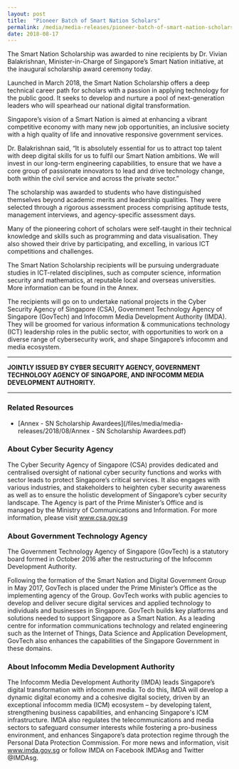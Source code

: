 ```yaml
---
layout: post
title:  "Pioneer Batch of Smart Nation Scholars"
permalink: /media/media-releases/pioneer-batch-of-smart-nation-scholars
date: 2018-08-17
---
```

The Smart Nation Scholarship was awarded to nine recipients by Dr. Vivian Balakrishnan, Minister-in-Charge of Singapore’s Smart Nation initiative, at the inaugural scholarship award ceremony today. 
 
Launched in March 2018, the Smart Nation Scholarship offers a deep technical career path for scholars with a passion in applying technology for the public good. It seeks to develop and nurture a pool of next-generation leaders who will spearhead our national digital transformation.

Singapore’s vision of a Smart Nation is aimed at enhancing a vibrant competitive economy with many new job opportunities, an inclusive society with a high quality of life and innovative responsive government services. 

Dr. Balakrishnan said, “It is absolutely essential for us to attract top talent with deep digital skills for us to fulfil our Smart Nation ambitions. We will invest in our long-term engineering capabilities, to ensure that we have a core group of passionate innovators to lead and drive technology change, both within the civil service and across the private sector.”

The scholarship was awarded to students who have distinguished themselves beyond academic merits and leadership qualities. They were selected through a rigorous assessment process comprising aptitude tests, management interviews, and agency-specific assessment days.  

Many of the pioneering cohort of scholars were self-taught in their technical knowledge and skills such as programming and data visualisation. They also showed their drive by participating, and excelling, in various ICT competitions and challenges. 

The Smart Nation Scholarship recipients will be pursuing undergraduate studies in ICT-related disciplines, such as computer science, information security and mathematics, at reputable local and overseas universities. More information can be found in the Annex.
 
The recipients will go on to undertake national projects in the Cyber Security Agency of Singapore (CSA), Government Technology Agency of Singapore (GovTech) and Infocomm Media Development Authority (IMDA). They will be groomed for various information & communications technology (ICT) leadership roles in the public sector, with opportunities to work on a diverse range of cybersecurity work, and shape Singapore’s infocomm and media ecosystem.

---

**JOINTLY ISSUED BY CYBER SECURITY AGENCY, GOVERNMENT TECHNOLOGY AGENCY OF SINGAPORE, AND INFOCOMM MEDIA DEVELOPMENT AUTHORITY.** 

---

### **Related Resources**
* [Annex - SN Scholarship Awardees](/files/media/media-releases/2018/08/Annex - SN Scholarship Awardees.pdf)


### **About Cyber Security Agency**
The Cyber Security Agency of Singapore (CSA) provides dedicated and centralised oversight of national cyber security functions and works with sector leads to protect Singapore’s critical services. It also engages with various industries, and stakeholders to heighten cyber security awareness as well as to ensure the holistic development of Singapore’s cyber security landscape. The Agency is part of the Prime Minister’s Office and is managed by the Ministry of Communications and Information. For more information, please visit www.csa.gov.sg


### **About Government Technology Agency** 
The Government Technology Agency of Singapore (GovTech) is a statutory board formed in October 2016 after the restructuring of the Infocomm Development Authority. 

Following the formation of the Smart Nation and Digital Government Group in May 2017, GovTech is placed under the Prime Minister’s Office as the implementing agency of the Group. GovTech works with public agencies to develop and deliver secure digital services and applied technology to individuals and businesses in Singapore. GovTech builds key platforms and solutions needed to support Singapore as a Smart Nation. As a leading centre for information communications technology and related engineering such as the Internet of Things, Data Science and Application Development, GovTech also enhances the capabilities of the Singapore Government in these domains. 

### **About Infocomm Media Development Authority**
The Infocomm Media Development Authority (IMDA) leads Singapore’s digital transformation with infocomm media. To do this, IMDA will develop a dynamic digital economy and a cohesive digital society, driven by an exceptional infocomm media (ICM) ecosystem – by developing talent, strengthening business capabilities, and enhancing Singapore's ICM infrastructure. IMDA also regulates the telecommunications and media sectors to safeguard consumer interests while fostering a pro-business environment, and enhances Singapore’s data protection regime through the Personal Data Protection Commission. For more news and information, visit www.imda.gov.sg or follow IMDA on Facebook IMDAsg and Twitter @IMDAsg.
